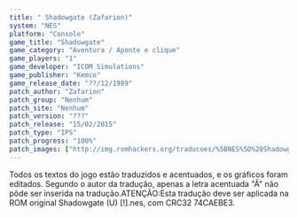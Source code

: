 ```yaml
---
title: " Shadowgate (Zafarion)"
system: "NES"
platform: "Console"
game_title: "Shadowgate"
game_category: "Aventura / Aponte e clique"
game_players: "1"
game_developer: "ICOM Simulations"
game_publisher: "Kemco"
game_release_date: "??/12/1989"
patch_author: "Zafarion"
patch_group: "Nenhum"
patch_site: "Nenhum"
patch_version: "???"
patch_release: "15/02/2015"
patch_type: "IPS"
patch_progress: "100%"
patch_images: ["http://img.romhackers.org/traducoes/%5BNES%5D%20Shadowgate%20-%20Zafarion%20-%201.png","http://img.romhackers.org/traducoes/%5BNES%5D%20Shadowgate%20-%20Zafarion%20-%202.png","http://img.romhackers.org/traducoes/%5BNES%5D%20Shadowgate%20-%20Zafarion%20-%203.png"]
---
```

Todos os textos do jogo estão traduzidos e acentuados, e os gráficos foram editados. Segundo o autor da tradução, apenas a letra acentuada "Â" não pôde ser inserida na tradução.ATENÇÃO:Esta tradução deve ser aplicada na ROM original Shadowgate (U) [!].nes, com CRC32 74CAEBE3.